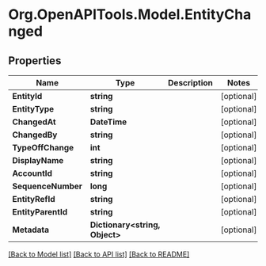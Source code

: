
# Org.OpenAPITools.Model.EntityChanged

## Properties

Name | Type | Description | Notes
------------ | ------------- | ------------- | -------------
**EntityId** | **string** |  | [optional] 
**EntityType** | **string** |  | [optional] 
**ChangedAt** | **DateTime** |  | [optional] 
**ChangedBy** | **string** |  | [optional] 
**TypeOffChange** | **int** |  | [optional] 
**DisplayName** | **string** |  | [optional] 
**AccountId** | **string** |  | [optional] 
**SequenceNumber** | **long** |  | [optional] 
**EntityRefId** | **string** |  | [optional] 
**EntityParentId** | **string** |  | [optional] 
**Metadata** | **Dictionary&lt;string, Object&gt;** |  | [optional] 

[[Back to Model list]](../README.md#documentation-for-models)
[[Back to API list]](../README.md#documentation-for-api-endpoints)
[[Back to README]](../README.md)

